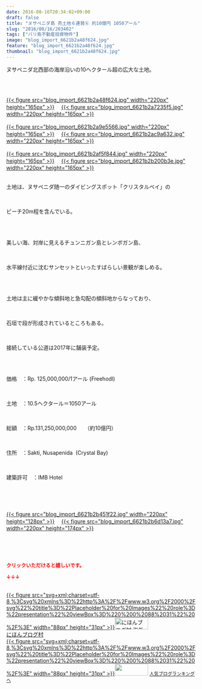 ```yaml
---
date: 2016-08-16T20:34:02+09:00
draft: false
title: "ヌサペニダ島 売土地６連発⑥ 約10億円 1050アール"
slug: "2016/08/16/203402"
tags: ["バリ島不動産投資物件"]
image: "blog_import_6621b2a48f624.jpg"
feature: "blog_import_6621b2a48f624.jpg"
thumbnail: "blog_import_6621b2a48f624.jpg"
---
```

<p>ヌサペニダ北西部の海岸沿いの10ヘクタール超の広大な土地。</p><br/><br/><p><a href="blog_import_6621b2a5c33a0.jpg">{{< figure src="blog_import_6621b2a48f624.jpg" width="220px" height="165px" >}}</a> 　<a href="blog_import_6621b2a85f406.jpg">{{< figure src="blog_import_6621b2a7235f5.jpg" width="220px" height="165px" >}}</a> <br/><br/><a href="blog_import_6621b2ab42375.jpg">{{< figure src="blog_import_6621b2a9e5566.jpg" width="220px" height="165px" >}}</a> 　<a href="blog_import_6621b2add8702.jpg">{{< figure src="blog_import_6621b2ac9a632.jpg" width="220px" height="165px" >}}</a> <br/><br/><a href="blog_import_6621b2b0a4f65.jpg">{{< figure src="blog_import_6621b2af5f844.jpg" width="220px" height="165px" >}}</a> 　<a href="blog_import_6621b2b33d695.jpg">{{< figure src="blog_import_6621b2b200b3e.jpg" width="220px" height="165px" >}}</a> <br/><br/></p><p>土地は、ヌサペニダ随一のダイビングスポット「クリスタルベイ」の</p><br/><p>ビーチ20m程を含んでいる。</p><br/><br/><p>美しい海、対岸に見えるチュンニガン島とレンボガン島、</p><br/><p>水平線付近に沈むサンセットといったすばらしい景観が楽しめる。</p><br/><br/><p>土地は主に緩やかな傾斜地と急勾配の傾斜地からなっており、</p><br/><p>石垣で段が形成されているところもある。</p><br/><p>接続している公道は2017年に舗装予定。</p><br/><br/><p>価格　：Rp. 125,000,000/1アール (Freehodl)</p><br/><p>土地　：10.5ヘクタール＝1050アール</p><br/><p>総額　：Rp.131,250,000,000　　（約10億円）</p><br/><p>住所　：Sakti, Nusapenida  (Crystal Bay)</p><br/><p>建築許可　：IMB Hotel</p><br/><br/><p><br/><a href="blog_import_6621b2b591649.jpg">{{< figure src="blog_import_6621b2b451f22.jpg" width="220px" height="128px" >}}</a> 　<a href="blog_import_6621b2b81b29d.jpg">{{< figure src="blog_import_6621b2b6d13a7.jpg" width="220px" height="174px" >}}</a> <br/></p><br/><br/><br/><p><font color="#ff0000" size="2"><strong>クリックいただけると嬉しいです。<br/></strong></font></p><p><font color="#ff0000" size="2"><strong>↓↓↓</strong></font></p><p><br/><a href="ranking.html?p_cid=01260127" target="_blank">{{< figure src="svg+xml;charset=utf-8,%3Csvg%20xmlns%3D%22http%3A%2F%2Fwww.w3.org%2F2000%2Fsvg%22%20title%3D%22Placeholder%20for%20Images%22%20role%3D%22presentation%22%20viewBox%3D%220%200%2088%2031%22%20%2F%3E" width="88px" height="31px" >}}<noscript><img border="0" alt="にほんブログ村 海外生活ブログ バリ島情報へ" src="https://img-proxy.blog-video.jp/images?url=http%3A%2F%2Foverseas.blogmura.com%2Fbali%2Fimg%2Fbali88_31.gif" width="88" height="31"></noscript></a><br/><a href="ranking.html?p_cid=01260127" target="_blank">にほんブログ村</a> <br/><a title="人気ブログランキングへ" href="link.php?1804582">{{< figure src="svg+xml;charset=utf-8,%3Csvg%20xmlns%3D%22http%3A%2F%2Fwww.w3.org%2F2000%2Fsvg%22%20title%3D%22Placeholder%20for%20Images%22%20role%3D%22presentation%22%20viewBox%3D%220%200%2088%2031%22%20%2F%3E" width="88px" height="31px" >}}<noscript><img border="0" src="https://blog.with2.net/img/banner/banner_22.gif" width="88" height="31"></noscript></a> <a style="FONT-SIZE: 12px" href="link.php?1804582">人気ブログランキングへ</a> </p>

